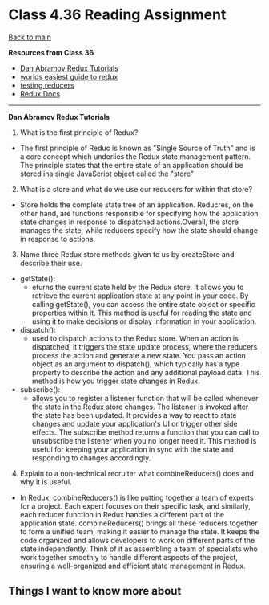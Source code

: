 # Class 4.36 Reading Assignment

[Back to main](https://michaeldulin.github.io/reading-notes)

**Resources from Class 36**
- [Dan Abramov Redux Tutorials](https://egghead.io/courses/getting-started-with-redux)
- [worlds easiest guide to redux](https://medium.freecodecamp.org/understanding-redux-the-worlds-easiest-guide-to-beginning-redux-c695f45546f6)
- [testing reducers](https://medium.com/@netxm/testing-redux-reducers-with-jest-6653abbfe3e1)
- [Redux Docs](https://redux.js.org/)

****

**Dan Abramov Redux Tutorials**
1. What is the first principle of Redux?
  - The first principle of Reduc is known as "Single Source of Truth" and is a core concept which underlies the Redux state management pattern. The principle states that the entire state of an application should be stored ina single JavaScript object called the "store"
2. What is a store and what do we use our reducers for within that store?
  - Store holds the complete state tree of an application. Reducres, on the other hand, are functions responsible for specifying how the application state changes in response to dispatched actions.Overall, the store manages the state, while reducers specify how the state should change in response to actions. 
3. Name three Redux store methods given to us by createStore and describe their use.
  - getState():
    -  eturns the current state held by the Redux store. It allows you to retrieve the current application state at any point in your code. By calling getState(), you can access the entire state object or specific properties within it. This method is useful for reading the state and using it to make decisions or display information in your application.
  - dispatch():
    - used to dispatch actions to the Redux store. When an action is dispatched, it triggers the state update process, where the reducers process the action and generate a new state. You pass an action object as an argument to dispatch(), which typically has a type property to describe the action and any additional payload data. This method is how you trigger state changes in Redux.
  - subscribe():
    -  allows you to register a listener function that will be called whenever the state in the Redux store changes. The listener is invoked after the state has been updated. It provides a way to react to state changes and update your application's UI or trigger other side effects. The subscribe method returns a function that you can call to unsubscribe the listener when you no longer need it. This method is useful for keeping your application in sync with the state and responding to changes accordingly.
4. Explain to a non-technical recruiter what combineReducers() does and why it is useful.
  - In Redux, combineReducers() is like putting together a team of experts for a project. Each expert focuses on their specific task, and similarly, each reducer function in Redux handles a different part of the application state. combineReducers() brings all these reducers together to form a unified team, making it easier to manage the state. It keeps the code organized and allows developers to work on different parts of the state independently. Think of it as assembling a team of specialists who work together smoothly to handle different aspects of the project, ensuring a well-organized and efficient state management in Redux.

## Things I want to know more about
